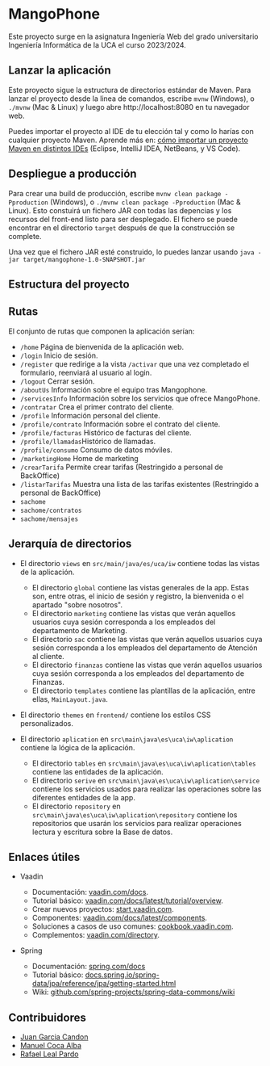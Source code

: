 # MangoPhone

Este proyecto surge en la asignatura Ingeniería Web del grado universitario Ingeniería Informática de la UCA el curso 2023/2024.

## Lanzar la aplicación

Este proyecto sigue la estructura de directorios estándar de Maven. Para lanzar el proyecto desde la linea de comandos,
escribe `mvnw` (Windows), o `./mvnw` (Mac & Linux) y luego abre http://localhost:8080 en tu navegador web.

Puedes importar el proyecto al IDE de tu elección tal y como lo harías con cualquier proyecto Maven.
Aprende más en: [cómo importar un proyecto Maven en distintos IDEs](https://vaadin.com/docs/latest/guide/step-by-step/importing) (Eclipse, IntelliJ IDEA, NetBeans, y VS Code).

## Despliegue a producción

Para crear una build de producción, escribe `mvnw clean package -Pproduction` (Windows), o `./mvnw clean package -Pproduction` (Mac & Linux).
Esto constuirá un fichero JAR con todas las depencias y los recursos del front-end listo para ser desplegado. El fichero se puede encontrar en 
el directorio `target` después de que la construcción se complete. 

Una vez que el fichero JAR esté construido, lo puedes lanzar usando
`java -jar target/mangophone-1.0-SNAPSHOT.jar`

## Estructura del proyecto
## Rutas
El conjunto de rutas que componen la aplicación serían: 
- `/home` Página de bienvenida de la aplicación web.
- `/login` Inicio de sesión.
- `/register` que redirige a la vista `/activar` que una vez completado el formulario, reenviará al usuario al login.
- `/logout` Cerrar sesión.
- `/aboutUs` Información sobre el equipo tras Mangophone.
- `/servicesInfo` Información sobre los servicios que ofrece MangoPhone.
- `/contratar` Crea el primer contrato del cliente.
- `/profile` Información personal del cliente.
- `/profile/contrato` Información sobre el contrato del cliente.
- `/profile/facturas` Histórico de facturas del cliente.
- `/profile/llamadas`Histórico de llamadas.
- `/profile/consumo` Consumo de datos móviles.
-  `/marketingHome` Home de marketing
- `/crearTarifa` Permite crear tarifas (Restringido a personal de BackOffice)
- `/listarTarifas` Muestra una lista de las tarifas existentes (Restringido a personal de BackOffice)
- `sachome`
- `sachome/contratos`
- `sachome/mensajes`
## Jerarquía de directorios
- El directorio `views` en `src/main/java/es/uca/iw` contiene todas las vistas de la aplicación.
  - El directorio `global` contiene las vistas generales de la app. Estas son, entre otras, el inicio de sesión y registro, la bienvenida o el apartado "sobre nosotros".
  - El directorio `marketing` contiene las vistas que verán aquellos usuarios cuya sesión corresponda a los empleados del departamento de Marketing.
  - El directorio `sac` contiene las vistas que verán aquellos usuarios cuya sesión corresponda a los empleados del departamento de Atención al cliente.
  - El directorio `finanzas` contiene las vistas que verán aquellos usuarios cuya sesión corresponda a los empleados del departamento de Finanzas.
  - El directorio `templates` contiene las plantillas de la aplicación, entre ellas, `MainLayout.java`.
- El directorio `themes` en `frontend/` contiene los estilos CSS personalizados.

- El directorio `aplication` en `src\main\java\es\uca\iw\aplication` contiene la lógica de la aplicación.
  - El directorio `tables` en `src\main\java\es\uca\iw\aplication\tables` contiene las entidades de la aplicación.
  - El directorio `serive` en `src\main\java\es\uca\iw\aplication\service` contiene los servicios usados para realizar las operaciones sobre las diferentes entidades de la app.
  - El directorio `repository` en `src\main\java\es\uca\iw\aplication\repository` contiene los repositorios que usarán los servicios para realizar operaciones lectura y escritura sobre la Base de datos.
    
## Enlaces útiles

- Vaadin
  - Documentación: [vaadin.com/docs](https://vaadin.com/docs).
  - Tutorial básico: [vaadin.com/docs/latest/tutorial/overview](https://vaadin.com/docs/latest/tutorial/overview).
  - Crear nuevos proyectos: [start.vaadin.com](https://start.vaadin.com/).
  - Componentes: [vaadin.com/docs/latest/components](https://vaadin.com/docs/latest/components). 
  - Soluciones a casos de uso comunes: [cookbook.vaadin.com](https://cookbook.vaadin.com/).
  - Complementos: [vaadin.com/directory](https://vaadin.com/directory).

- Spring
  - Documentación: [spring.com/docs](https://docs.spring.io/spring-data/jpa/reference/#repositories)
  - Tutorial básico: [docs.spring.io/spring-data/jpa/reference/jpa/getting-started.html](https://docs.spring.io/spring-data/jpa/reference/jpa/getting-started.html)
  - Wiki: [github.com/spring-projects/spring-data-commons/wiki](https://github.com/spring-projects/spring-data-commons/wiki)


## Contribuidores
- [Juan Garcia Candon](https://github.com/juuangarciac)
- [Manuel Coca Alba](https://github.com/Manuel-Coca)
- [Rafael Leal Pardo](https://github.com/falilp)
